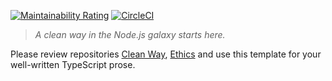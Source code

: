 [![Maintainability Rating](https://sonarcloud.io/api/project_badges/measure?project=raccoons-co_cleanway&metric=sqale_rating)](https://sonarcloud.io/summary/new_code?id=raccoons-co_cleanway)
[![CircleCI](https://dl.circleci.com/status-badge/img/gh/raccoons-co/cleanway-skeleton/tree/master.svg?style=svg)](https://dl.circleci.com/status-badge/redirect/gh/raccoons-co/cleanway-skeleton/tree/main)

>*A clean way in the Node.js galaxy starts here.*

Please review repositories [Clean Way](https://github.com/raccoons-co/cleanway),
[Ethics](https://github.com/raccoons-co/ethics) 
and use this template for your well-written TypeScript prose.
